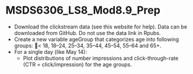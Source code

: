 # MSDS6306_LS8_Mod8.9_Prep

* Download the clickstream data (see this website for help). Data can be downloaded from GitHub. Do not use the data link in Rpubs.
* Create a new variable ageGroup that categorizes age into following groups: < 18, 18–24, 25–34, 35–44, 45–54, 55–64 and 65+.
* For a single day (like May 14):
  - Plot distributions of number impressions and click-through-rate (CTR = click/impression) for the age groups.
